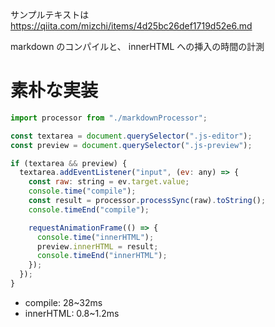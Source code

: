 サンプルテキストは https://qiita.com/mizchi/items/4d25bc26def1719d52e6.md

markdown のコンパイルと、 innerHTML への挿入の時間の計測

# 素朴な実装

```js
import processor from "./markdownProcessor";

const textarea = document.querySelector(".js-editor");
const preview = document.querySelector(".js-preview");

if (textarea && preview) {
  textarea.addEventListener("input", (ev: any) => {
    const raw: string = ev.target.value;
    console.time("compile");
    const result = processor.processSync(raw).toString();
    console.timeEnd("compile");

    requestAnimationFrame(() => {
      console.time("innerHTML");
      preview.innerHTML = result;
      console.timeEnd("innerHTML");
    });
  });
}
```

- compile: 28~32ms
- innerHTML: 0.8~1.2ms
